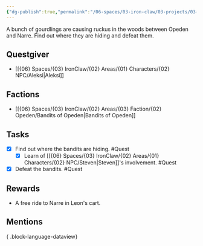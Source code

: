 ```yaml
---
{"dg-publish":true,"permalink":"/06-spaces/03-iron-claw/03-projects/03-quest/02-completed/defeat-the-gourdlings/","title":"Defeat the Gourdlings"}
---
```



A bunch of gourdlings are causing ruckus in the woods between Opeden and Narre. Find out where they are hiding and defeat them.

## Questgiver

- [[{06} Spaces/{03} IronClaw/{02} Areas/{01} Characters/{02} NPC/Aleksi\|Aleksi]]

## Factions

- [[{06} Spaces/{03} IronClaw/{02} Areas/{03} Faction/{02} Opeden/Bandits of Opeden\|Bandits of Opeden]]

## Tasks

- [x] Find out where the bandits are hiding. #Quest
	- [x] Learn of [[{06} Spaces/{03} IronClaw/{02} Areas/{01} Characters/{02} NPC/Steven\|Steven]]'s involvement. #Quest
- [x] Defeat the bandits. #Quest

## Rewards

- A free ride to Narre in Leon's cart.

## Mentions


{ .block-language-dataview}
